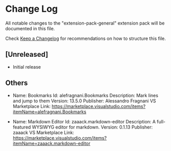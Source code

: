 # Change Log

All notable changes to the "extension-pack-general" extension pack will be documented in this file.

Check [Keep a Changelog](http://keepachangelog.com/) for recommendations on how to structure this file.

## [Unreleased]

- Initial release

## Others

- Name: Bookmarks
Id: alefragnani.Bookmarks
Description: Mark lines and jump to them
Version: 13.5.0
Publisher: Alessandro Fragnani
VS Marketplace Link: https://marketplace.visualstudio.com/items?itemName=alefragnani.Bookmarks

- Name: Markdown Editor
Id: zaaack.markdown-editor
Description: A full-featured WYSIWYG editor for markdown.
Version: 0.1.13
Publisher: zaaack
VS Marketplace Link: https://marketplace.visualstudio.com/items?itemName=zaaack.markdown-editor
